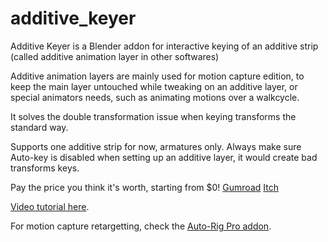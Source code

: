 # additive_keyer

Additive Keyer is a Blender addon for interactive keying of an additive strip (called additive animation layer in other softwares)

Additive animation layers are mainly used for motion capture edition, to keep the main layer untouched while tweaking on an additive layer, or special animators needs, such as animating motions over a walkcycle.

It solves the double transformation issue when keying transforms the standard way.

Supports one additive strip for now, armatures only. Always make sure Auto-key is disabled when setting up an additive layer, it would create bad transforms keys.


Pay the price you think it's worth, starting from $0!
<a href="https://gumroad.com/l/auto-rig-pro">Gumroad</a>
<a href ="https://artell.itch.io/additive-keyer"> Itch</a>

<a href="https://youtu.be/QLwiaE7jQFE">Video tutorial here</a>.



For motion capture retargetting, check the <a href="https://blendermarket.com/products/auto-rig-pro?ref=46">Auto-Rig Pro addon</a>.


